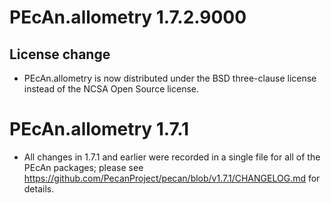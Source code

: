 # PEcAn.allometry 1.7.2.9000

## License change
* PEcAn.allometry is now distributed under the BSD three-clause license instead of the NCSA Open Source license.


# PEcAn.allometry 1.7.1

* All changes in 1.7.1 and earlier were recorded in a single file for all of the PEcAn packages; please see 
https://github.com/PecanProject/pecan/blob/v1.7.1/CHANGELOG.md for details.
